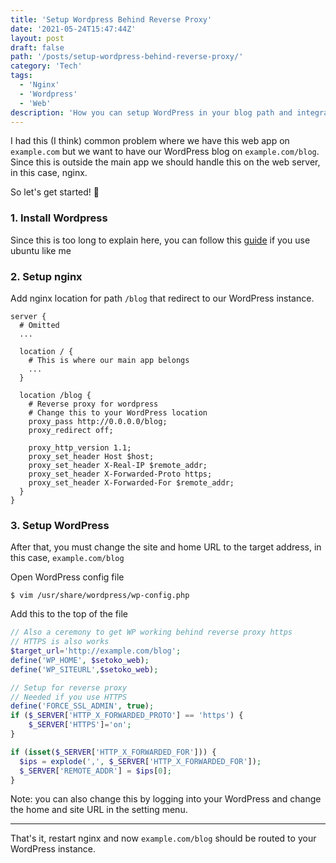 ```yaml
---
title: 'Setup Wordpress Behind Reverse Proxy'
date: '2021-05-24T15:47:44Z'
layout: post
draft: false
path: '/posts/setup-wordpress-behind-reverse-proxy/'
category: 'Tech'
tags:
  - 'Nginx'
  - 'Wordpress'
  - 'Web'
description: 'How you can setup WordPress in your blog path and integrate it with your app'
---
```


I had this (I think) common problem where we have this web app on `example.com` but we want to have our WordPress blog on `example.com/blog`. Since this is outside the main app we should handle this on the web server, in this case, nginx.

So let's get started! 🚗

### 1. Install Wordpress

Since this is too long to explain here, you can follow this [guide](https://ubuntu.com/tutorials/install-and-configure-wordpress#1-overview) if you use ubuntu like me

### 2. Setup nginx

Add nginx location for path `/blog` that redirect to our WordPress instance.

```nginx
server {
  # Omitted
  ...

  location / {
    # This is where our main app belongs
    ...
  }

  location /blog {
    # Reverse proxy for wordpress
    # Change this to your WordPress location
    proxy_pass http://0.0.0.0/blog;
    proxy_redirect off;

    proxy_http_version 1.1;
    proxy_set_header Host $host;
    proxy_set_header X-Real-IP $remote_addr;
    proxy_set_header X-Forwarded-Proto https;
    proxy_set_header X-Forwarded-For $remote_addr;
  }
}
```

### 3. Setup WordPress

After that, you must change the site and home URL to the target address, in this case, `example.com/blog`

Open WordPress config file

```
$ vim /usr/share/wordpress/wp-config.php
```

Add this to the top of the file

```php
// Also a ceremony to get WP working behind reverse proxy https
// HTTPS is also works
$target_url='http://example.com/blog';
define('WP_HOME', $setoko_web);
define('WP_SITEURL',$setoko_web);

// Setup for reverse proxy
// Needed if you use HTTPS
define('FORCE_SSL_ADMIN', true);
if ($_SERVER['HTTP_X_FORWARDED_PROTO'] == 'https') {
    $_SERVER['HTTPS']='on';
}

if (isset($_SERVER['HTTP_X_FORWARDED_FOR'])) {
  $ips = explode(',', $_SERVER['HTTP_X_FORWARDED_FOR']);
  $_SERVER['REMOTE_ADDR'] = $ips[0];
}
```

Note: you can also change this by logging into your WordPress and change the home and site URL in the setting menu.

---

That's it, restart nginx and now `example.com/blog` should be routed to your WordPress instance.

